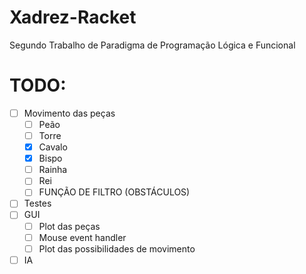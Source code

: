 # Xadrez-Racket
Segundo Trabalho de Paradigma de Programação Lógica e Funcional

# TODO:
- [ ] Movimento das peças
  - [ ] Peão
  - [ ] Torre
  - [x] Cavalo
  - [x] Bispo
  - [ ] Rainha
  - [ ] Rei
  - [ ] FUNÇÃO DE FILTRO (OBSTÁCULOS)
- [ ] Testes
- [ ] GUI
  - [ ] Plot das peças
  - [ ] Mouse event handler
  - [ ] Plot das possibilidades de movimento    
- [ ] IA
